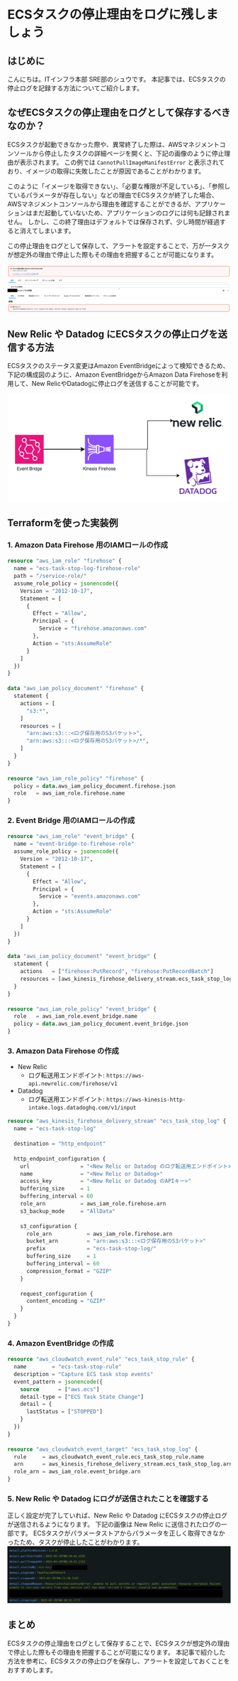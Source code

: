 # ECSタスクの停止理由をログに残しましょう

## はじめに

こんにちは。ITインフラ本部 SRE部のシュウです。
本記事では、ECSタスクの停止ログを記録する方法についてご紹介します。

## なぜECSタスクの停止理由をログとして保存するべきなのか？
ECSタスクが起動できなかった際や、異常終了した際は、AWSマネジメントコンソールから停止したタスクの詳細ページを開くと、下記の画像のように停止理由が表示されます。
この例では `CannotPullImageManifestError` と表示されており、イメージの取得に失敗したことが原因であることがわかります。

このように「イメージを取得できない」、「必要な権限が不足している」、「参照しているパラメータが存在しない」などの理由でECSタスクが終了した場合、
AWSマネジメントコンソールから理由を確認することができるが、アプリケーションはまだ起動していないため、アプリケーションのログには何も記録されません。
しかし、この終了理由はデフォルトでは保存されず、少し時間が経過すると消えてしまいます。

この停止理由をログとして保存して、アラートを設定することで、万が一タスクが想定外の理由で停止した際もその理由を把握することが可能になります。

![ecs-task-error-sample-01.png](./img/ecs-task-error-sample-01.png)

## New Relic や Datadog にECSタスクの停止ログを送信する方法
ECSタスクのステータス変更はAmazon EventBridgeによって検知できるため、下記の構成図のように、Amazon EventBridgeからAmazon Data Firehoseを利用して、New RelicやDatadogに停止ログを送信することが可能です。

![infra.png](./img/infra.png)

## Terraformを使った実装例
### 1. Amazon Data Firehose 用のIAMロールの作成
```terraform
resource "aws_iam_role" "firehose" {
  name = "ecs-task-stop-log-firehose-role"
  path = "/service-role/"
  assume_role_policy = jsonencode({
    Version = "2012-10-17",
    Statement = [
      {
        Effect = "Allow",
        Principal = {
          Service = "firehose.amazonaws.com"
        },
        Action = "sts:AssumeRole"
      }
    ]
  })
}

data "aws_iam_policy_document" "firehose" {
  statement {
    actions = [
      "s3:*",
    ]
    resources = [
      "arn:aws:s3:::<ログ保存用のS3バケット>",
      "arn:aws:s3:::<ログ保存用のS3バケット>/*",
    ]
  }
}

resource "aws_iam_role_policy" "firehose" {
  policy = data.aws_iam_policy_document.firehose.json
  role   = aws_iam_role.firehose.name
}
```
### 2. Event Bridge 用のIAMロールの作成
```terraform
resource "aws_iam_role" "event_bridge" {
  name = "event-bridge-to-firehose-role"
  assume_role_policy = jsonencode({
    Version = "2012-10-17",
    Statement = [
      {
        Effect = "Allow",
        Principal = {
          Service = "events.amazonaws.com"
        },
        Action = "sts:AssumeRole"
      }
    ]
  })
}

data "aws_iam_policy_document" "event_bridge" {
  statement {
    actions   = ["firehose:PutRecord", "firehose:PutRecordBatch"]
    resources = [aws_kinesis_firehose_delivery_stream.ecs_task_stop_log.arn]
  }
}

resource "aws_iam_role_policy" "event_bridge" {
  role   = aws_iam_role.event_bridge.name
  policy = data.aws_iam_policy_document.event_bridge.json
}
```
### 3. Amazon Data Firehose の作成
- New Relic
  - ログ転送用エンドポイント: `https://aws-api.newrelic.com/firehose/v1`
- Datadog
  - ログ転送用エンドポイント: `https://aws-kinesis-http-intake.logs.datadoghq.com/v1/input`
```terraform
resource "aws_kinesis_firehose_delivery_stream" "ecs_task_stop_log" {
  name = "ecs-task-stop-log"

  destination = "http_endpoint"

  http_endpoint_configuration {
    url                = "<New Relic or Datadog のログ転送用エンドポイント>"
    name               = "<New Relic or Datadog>"
    access_key         = "<New Relic or Datadog のAPIキー>"
    buffering_size     = 1
    buffering_interval = 60
    role_arn           = aws_iam_role.firehose.arn
    s3_backup_mode     = "AllData"

    s3_configuration {
      role_arn           = aws_iam_role.firehose.arn
      bucket_arn         = "arn:aws:s3:::<ログ保存用のS3バケット>"
      prefix             = "ecs-task-stop-log/"
      buffering_size     = 1
      buffering_interval = 60
      compression_format = "GZIP"
    }

    request_configuration {
      content_encoding = "GZIP"
    }
  }
}
```
### 4. Amazon EventBridge の作成
```terraform
resource "aws_cloudwatch_event_rule" "ecs_task_stop_rule" {
  name        = "ecs-task-stop-rule"
  description = "Capture ECS task stop events"
  event_pattern = jsonencode({
    source      = ["aws.ecs"]
    detail-type = ["ECS Task State Change"]
    detail = {
      lastStatus = ["STOPPED"]
    }
  })
}

resource "aws_cloudwatch_event_target" "ecs_task_stop_log" {
  rule     = aws_cloudwatch_event_rule.ecs_task_stop_rule.name
  arn      = aws_kinesis_firehose_delivery_stream.ecs_task_stop_log.arn
  role_arn = aws_iam_role.event_bridge.arn
}
```
### 5. New Relic や Datadog にログが送信されたことを確認する
正しく設定が完了していれば、New Relic や Datadog にECSタスクの停止ログが送信されるようになります。
下記の画像は New Relic に送信されたログの一部です。
ECSタスクがパラメータストアからパラメータを正しく取得できなかったため、タスクが停止したことがわかります。
![newrelic-log-sample.png](./img/newrelic-log-sample.png)

## まとめ
ECSタスクの停止理由をログとして保存することで、ECSタスクが想定外の理由で停止した際もその理由を把握することが可能になります。
本記事で紹介した方法を参考に、ECSタスクの停止ログを保存し、アラートを設定しておくことをおすすめします。

